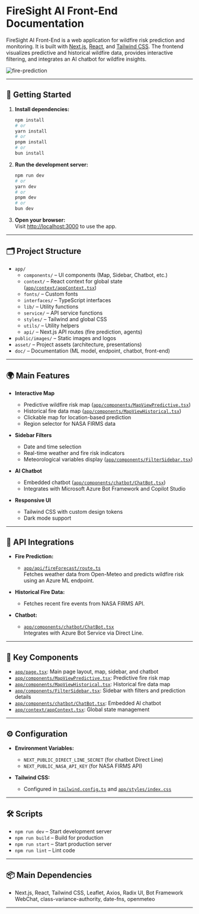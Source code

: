 # FireSight AI Front-End Documentation

FireSight AI Front-End is a web application for wildfire risk prediction and monitoring. It is built with [Next.js](https://nextjs.org), [React](https://react.dev), and [Tailwind CSS](https://tailwindcss.com). The frontend visualizes predictive and historical wildfire data, provides interactive filtering, and integrates an AI chatbot for wildfire insights.

![fire-prediction]()

---

## 🚀 Getting Started

1. **Install dependencies:**
   ```bash
   npm install
   # or
   yarn install
   # or
   pnpm install
   # or
   bun install
   ```

2. **Run the development server:**
   ```bash
   npm run dev
   # or
   yarn dev
   # or
   pnpm dev
   # or
   bun dev
   ```

3. **Open your browser:**  
   Visit [http://localhost:3000](http://localhost:3000) to use the app.

---

## 🗂️ Project Structure

- `app/`
  - `components/` – UI components (Map, Sidebar, Chatbot, etc.)
  - `context/` – React context for global state ([`app/context/appContext.tsx`](app/context/appContext.tsx))
  - `fonts/` – Custom fonts
  - `interfaces/` – TypeScript interfaces
  - `lib/` – Utility functions
  - `service/` – API service functions
  - `styles/` – Tailwind and global CSS
  - `utils/` – Utility helpers
  - `api/` – Next.js API routes (fire prediction, agents)
- `public/images/` – Static images and logos
- `asset/` – Project assets (architecture, presentations)
- `doc/` – Documentation (ML model, endpoint, chatbot, front-end)

---

## 🌍 Main Features

- **Interactive Map**
  - Predictive wildfire risk map ([`app/components/MapViewPredictive.tsx`](app/components/MapViewPredictive.tsx))
  - Historical fire data map ([`app/components/MapViewHistorical.tsx`](app/components/MapViewHistorical.tsx))
  - Clickable map for location-based prediction
  - Region selector for NASA FIRMS data

- **Sidebar Filters**
  - Date and time selection
  - Real-time weather and fire risk indicators
  - Meteorological variables display ([`app/components/FilterSidebar.tsx`](app/components/FilterSidebar.tsx))

- **AI Chatbot**
  - Embedded chatbot ([`app/components/chatbot/ChatBot.tsx`](app/components/chatbot/ChatBot.tsx))
  - Integrates with Microsoft Azure Bot Framework and Copilot Studio

- **Responsive UI**
  - Tailwind CSS with custom design tokens
  - Dark mode support

---

## 🔌 API Integrations

- **Fire Prediction:**  
  - [`app/api/fireForecast/route.ts`](app/api/fireForecast/route.ts)  
    Fetches weather data from Open-Meteo and predicts wildfire risk using an Azure ML endpoint.

- **Historical Fire Data:**  
  - Fetches recent fire events from NASA FIRMS API.

- **Chatbot:**  
  - [`app/components/chatbot/ChatBot.tsx`](app/components/chatbot/ChatBot.tsx)  
    Integrates with Azure Bot Service via Direct Line.

---

## 🧩 Key Components

- [`app/page.tsx`](app/page.tsx): Main page layout, map, sidebar, and chatbot
- [`app/components/MapViewPredictive.tsx`](app/components/MapViewPredictive.tsx): Predictive fire risk map
- [`app/components/MapViewHistorical.tsx`](app/components/MapViewHistorical.tsx): Historical fire data map
- [`app/components/FilterSidebar.tsx`](app/components/FilterSidebar.tsx): Sidebar with filters and prediction details
- [`app/components/chatbot/ChatBot.tsx`](app/components/chatbot/ChatBot.tsx): Embedded AI chatbot
- [`app/context/appContext.tsx`](app/context/appContext.tsx): Global state management

---

## ⚙️ Configuration

- **Environment Variables:**  
  - `NEXT_PUBLIC_DIRECT_LINE_SECRET` (for chatbot Direct Line)
  - `NEXT_PUBLIC_NASA_API_KEY` (for NASA FIRMS API)

- **Tailwind CSS:**  
  - Configured in [`tailwind.config.ts`](tailwind.config.ts) and [`app/styles/index.css`](app/styles/index.css)

---

## 🛠️ Scripts

- `npm run dev` – Start development server
- `npm run build` – Build for production
- `npm run start` – Start production server
- `npm run lint` – Lint code

---

## 📦 Main Dependencies

- Next.js, React, Tailwind CSS, Leaflet, Axios, Radix UI, Bot Framework WebChat, class-variance-authority, date-fns, openmeteo

---